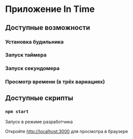 # Приложение In Time

## Доступные возможности

### Установка будильника
### Запуск таймера
### Запуск секундомера
### Просмотр времени (в трёх вариациях)


## Доступные скрипты

### `npm start`

Запуск в режиме разработчика

Откройте [http://localhost:3000](http://localhost:3000) для просмотра в браузере

